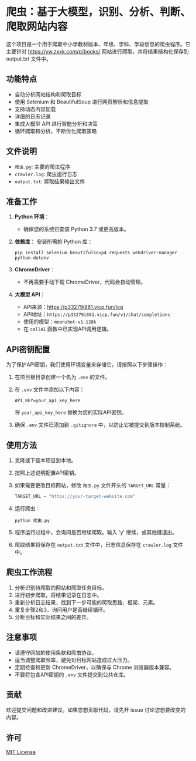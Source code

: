 # 爬虫：基于大模型，识别、分析、判断、爬取网站内容

这个项目是一个用于爬取中小学教材版本、年级、学科、学段信息的爬虫程序。它主要针对 https://yw.zxxk.com/p/books/ 网站进行爬取，并将结果结构化保存到 output.txt 文件中。

## 功能特点

- 自动分析网站结构和爬取目标
- 使用 Selenium 和 BeautifulSoup 进行网页解析和信息提取
- 支持动态内容加载
- 详细的日志记录
- 集成大模型 API 进行智能分析和决策
- 循环爬取和分析，不断优化爬取策略

## 文件说明

- `爬虫.py`: 主要的爬虫程序
- `crawler.log`: 爬虫运行日志
- `output.txt`: 爬取结果输出文件

## 准备工作

1. **Python 环境**：
   - 确保您的系统已安装 Python 3.7 或更高版本。

2. **依赖库**：
   安装所需的 Python 库：
   ```
   pip install selenium beautifulsoup4 requests webdriver-manager python-dotenv
   ```

3. **ChromeDriver**：
   - 不再需要手动下载 ChromeDriver，代码会自动管理。

4. **大模型 API**：
   - API来源：https://p33279i881.vicp.fun/log
   - API地址：`https://p33279i881.vicp.fun/v1/chat/completions`
   - 使用的模型：`moonshot-v1-128k`
   - 在 `callAI` 函数中已实现API调用逻辑。

## API密钥配置

为了保护API密钥，我们使用环境变量来存储它。请按照以下步骤操作：

1. 在项目根目录创建一个名为 `.env` 的文件。
2. 在 `.env` 文件中添加以下内容：

   ```
   API_KEY=your_api_key_here
   ```

   将 `your_api_key_here` 替换为您的实际API密钥。

3. 确保 `.env` 文件已添加到 `.gitignore` 中，以防止它被提交到版本控制系统。

## 使用方法

1. 克隆或下载本项目到本地。

2. 按照上述说明配置API密钥。

3. 如果需要更改目标网站，修改 `爬虫.py` 文件开头的 `TARGET_URL` 常量：
   ```python
   TARGET_URL = "https://your-target-website.com"
   ```

4. 运行爬虫：
   ```
   python 爬虫.py
   ```

5. 程序运行过程中，会询问是否继续爬取。输入 'y' 继续，或其他键退出。

6. 爬取结果将保存在 `output.txt` 文件中，日志信息保存在 `crawler.log` 文件中。

## 爬虫工作流程

1. 分析识别待爬取的网站和爬取任务目标。
2. 进行初步爬取，将结果记录在日志中。
3. 重新分析日志结果，找到下一步可能的爬取思路、框架、元素。
4. 重复步骤2和3，询问用户是否继续循环。
5. 分析目标和实际结果之间的差异。

## 注意事项

- 请遵守网站的使用条款和爬虫协议。
- 适当调整爬取频率，避免对目标网站造成过大压力。
- 定期检查和更新 ChromeDriver，以确保与 Chrome 浏览器版本兼容。
- 不要将包含API密钥的 `.env` 文件提交到公共仓库。

## 贡献

欢迎提交问题和改进建议。如果您想贡献代码，请先开 issue 讨论您想要改变的内容。

## 许可

[MIT License](LICENSE)